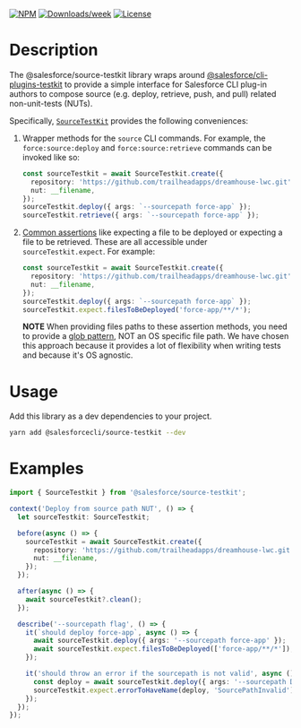 [![NPM](https://img.shields.io/npm/v/@salesforce/source-testkit.svg?label=@salesforce/source-testkit)](https://www.npmjs.com/package/@salesforce/source-testkit) [![Downloads/week](https://img.shields.io/npm/dw/@salesforce/source-testkit.svg)](https://npmjs.org/package/@salesforce/source-testkit) [![License](https://img.shields.io/badge/License-BSD%203--Clause-brightgreen.svg)](https://raw.githubusercontent.com/salesforcecli/source-testkit/main/LICENSE.txt)

# Description

The @salesforce/source-testkit library wraps around [@salesforce/cli-plugins-testkit](https://github.com/salesforcecli/cli-plugins-testkit) to provide a simple interface for Salesforce CLI plug-in authors to compose source (e.g. deploy, retrieve, push, and pull) related non-unit-tests (NUTs).

Specifically, [`SourceTestKit`](src/testkit.ts) provides the following conveniences:

1. Wrapper methods for the `source` CLI commands. For example, the `force:source:deploy` and `force:source:retrieve` commands can be invoked like so:
   ```typescript
   const sourceTestkit = await SourceTestkit.create({
     repository: 'https://github.com/trailheadapps/dreamhouse-lwc.git',
     nut: __filename,
   });
   sourceTestkit.deploy({ args: `--sourcepath force-app` });
   sourceTestkit.retrieve({ args: `--sourcepath force-app` });
   ```
2. [Common assertions](src/assertions.ts) like expecting a file to be deployed or expecting a file to be retrieved. These are all accessible under `sourceTestkit.expect`. For example:
   ```typescript
   const sourceTestkit = await SourceTestkit.create({
     repository: 'https://github.com/trailheadapps/dreamhouse-lwc.git',
     nut: __filename,
   });
   sourceTestkit.deploy({ args: `--sourcepath force-app` });
   sourceTestkit.expect.filesToBeDeployed('force-app/**/*');
   ```
   **NOTE** When providing files paths to these assertion methods, you need to provide a [glob pattern](https://github.com/mrmlnc/fast-glob#pattern-syntax), NOT an OS specific file path. We have chosen this approach because it provides a lot of flexibility when writing tests and because it's OS agnostic.

# Usage

Add this library as a dev dependencies to your project.

```bash
yarn add @salesforcecli/source-testkit --dev
```

# Examples

```typescript
import { SourceTestkit } from '@salesforce/source-testkit';

context('Deploy from source path NUT', () => {
  let sourceTestkit: SourceTestkit;

  before(async () => {
    sourceTestkit = await SourceTestkit.create({
      repository: 'https://github.com/trailheadapps/dreamhouse-lwc.git',
      nut: __filename,
    });
  });

  after(async () => {
    await sourceTestkit?.clean();
  });

  describe('--sourcepath flag', () => {
    it(`should deploy force-app`, async () => {
      await sourceTestkit.deploy({ args: '--sourcepath force-app' });
      await sourceTestkit.expect.filesToBeDeployed(['force-app/**/*']);
    });

    it('should throw an error if the sourcepath is not valid', async () => {
      const deploy = await sourceTestkit.deploy({ args: '--sourcepath DOES_NOT_EXIST', exitCode: 1 });
      sourceTestkit.expect.errorToHaveName(deploy, 'SourcePathInvalid');
    });
  });
});
```

